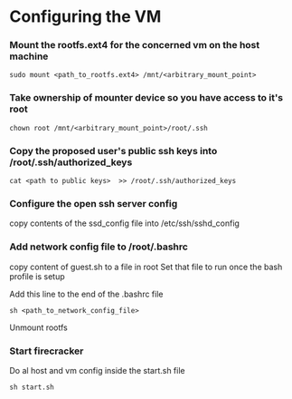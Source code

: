# Configuring the VM

### Mount the rootfs.ext4 for the concerned vm on the host machine  
`sudo mount <path_to_rootfs.ext4> /mnt/<arbitrary_mount_point>`
### Take ownership of mounter device so you have access to it's root
`chown root /mnt/<arbitrary_mount_point>/root/.ssh`
### Copy the proposed user's  public ssh keys into  /root/.ssh/authorized_keys

`cat <path to public keys>  >> /root/.ssh/authorized_keys`

### Configure the open ssh server config

copy contents of the ssd_config file into /etc/ssh/sshd_config

### Add network config file to /root/.bashrc

copy content of guest.sh to a file in root
Set that file to run once the bash profile is setup

Add this line to the end of the .bashrc file

`sh <path_to_network_config_file>`

 Unmount rootfs

### Start firecracker
Do al host and vm config inside the start.sh file

`sh start.sh`
